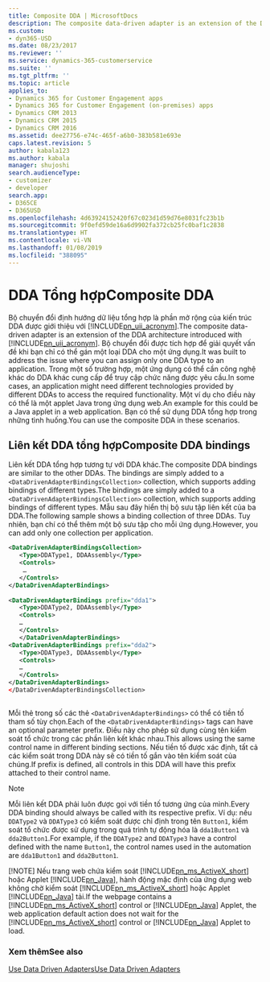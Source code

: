 ```yaml
---
title: Composite DDA | MicrosoftDocs
description: The composite data-driven adapter is an extension of the DDA architecture introduced with UII. Bộ chuyển đổi được tích hợp để giải quyết vấn đề khi bạn chỉ có thể gán một loại DDA cho một ứng dụng. Trong một số trường hợp, một ứng dụng có thể cần công nghệ khác do DDA khác cung cấp để truy cập chức năng được yêu cầu.
ms.custom:
- dyn365-USD
ms.date: 08/23/2017
ms.reviewer: ''
ms.service: dynamics-365-customerservice
ms.suite: ''
ms.tgt_pltfrm: ''
ms.topic: article
applies_to:
- Dynamics 365 for Customer Engagement apps
- Dynamics 365 for Customer Engagement (on-premises) apps
- Dynamics CRM 2013
- Dynamics CRM 2015
- Dynamics CRM 2016
ms.assetid: dee27756-e74c-465f-a6b0-383b581e693e
caps.latest.revision: 5
author: kabala123
ms.author: kabala
manager: shujoshi
search.audienceType:
- customizer
- developer
search.app:
- D365CE
- D365USD
ms.openlocfilehash: 4d63924152420f67c023d1d59d76e8031fc23b1b
ms.sourcegitcommit: 9f0efd59de16a6d9902fa372cb25fc0baf1c2838
ms.translationtype: HT
ms.contentlocale: vi-VN
ms.lasthandoff: 01/08/2019
ms.locfileid: "388095"
---
```

# <a name="composite-dda"></a><span data-ttu-id="12915-105">DDA Tổng hợp</span><span class="sxs-lookup"><span data-stu-id="12915-105">Composite DDA</span></span>
<span data-ttu-id="12915-106">Bộ chuyển đổi định hướng dữ liệu tổng hợp là phần mở rộng của kiến trúc DDA được giới thiệu với [!INCLUDE[pn_uii_acronym](../includes/pn-uii-acronym.md)].</span><span class="sxs-lookup"><span data-stu-id="12915-106">The composite data-driven adapter is an extension of the DDA architecture introduced with [!INCLUDE[pn_uii_acronym](../includes/pn-uii-acronym.md)].</span></span> <span data-ttu-id="12915-107">Bộ chuyển đổi được tích hợp để giải quyết vấn đề khi bạn chỉ có thể gán một loại DDA cho một ứng dụng.</span><span class="sxs-lookup"><span data-stu-id="12915-107">It was built to address the issue where you can assign only one DDA type to an application.</span></span> <span data-ttu-id="12915-108">Trong một số trường hợp, một ứng dụng có thể cần công nghệ khác do DDA khác cung cấp để truy cập chức năng được yêu cầu.</span><span class="sxs-lookup"><span data-stu-id="12915-108">In some cases, an application might need different technologies provided by different DDAs to access the required functionality.</span></span> <span data-ttu-id="12915-109">Một ví dụ cho điều này có thể là một applet Java trong ứng dụng web.</span><span class="sxs-lookup"><span data-stu-id="12915-109">An example for this could be a Java applet in a web application.</span></span> <span data-ttu-id="12915-110">Bạn có thể sử dụng DDA tổng hợp trong những tình huống.</span><span class="sxs-lookup"><span data-stu-id="12915-110">You can use the composite DDA in these scenarios.</span></span>  
  
## <a name="composite-dda-bindings"></a><span data-ttu-id="12915-111">Liên kết DDA tổng hợp</span><span class="sxs-lookup"><span data-stu-id="12915-111">Composite DDA bindings</span></span>  
 <span data-ttu-id="12915-112">Liên kết DDA tổng hợp tương tự với DDA khác.</span><span class="sxs-lookup"><span data-stu-id="12915-112">The composite DDA bindings are similar to the other DDAs.</span></span> <span data-ttu-id="12915-113">The bindings are simply added to a `<DataDrivenAdapterBindingsCollection>` collection, which supports adding bindings of different types.</span><span class="sxs-lookup"><span data-stu-id="12915-113">The bindings are simply added to a `<DataDrivenAdapterBindingsCollection>` collection, which supports adding bindings of different types.</span></span> <span data-ttu-id="12915-114">Mẫu sau đây hiển thị bộ sưu tập liên kết của ba DDA.</span><span class="sxs-lookup"><span data-stu-id="12915-114">The following sample shows a binding collection of three DDAs.</span></span> <span data-ttu-id="12915-115">Tuy nhiên, bạn chí có thể thêm một bộ sưu tập cho mỗi ứng dụng.</span><span class="sxs-lookup"><span data-stu-id="12915-115">However, you can add only one collection per application.</span></span>  
  
```xml  
<DataDrivenAdapterBindingsCollection>  
   <Type>DDAType1, DDAAssembly</Type>   
   <Controls>  
    …  
   </Controls>  
</DataDrivenAdapterBindings>  
  
<DataDrivenAdapterBindings prefix="dda1">  
   <Type>DDAType2, DDAAssembly</Type>   
   <Controls>  
   …  
   </Controls>  
   </DataDrivenAdapterBindings>  
<DataDrivenAdapterBindings prefix="dda2">  
   <Type>DDAType3, DDAAssembly</Type>   
   <Controls>  
   …  
   </Controls>  
</DataDrivenAdapterBindings>  
</DataDrivenAdapterBindingsCollection>  
  
```  
  
 <span data-ttu-id="12915-116">Mỗi thẻ trong số các thẻ `<DataDrivenAdapterBindings>` có thể có tiền tố tham số tùy chọn.</span><span class="sxs-lookup"><span data-stu-id="12915-116">Each of the `<DataDrivenAdapterBindings>` tags can have an optional parameter prefix.</span></span> <span data-ttu-id="12915-117">Điều này cho phép sử dụng cùng tên kiểm soát tổ chức trong các phần liên kết khác nhau.</span><span class="sxs-lookup"><span data-stu-id="12915-117">This allows using the same control name in different binding sections.</span></span> <span data-ttu-id="12915-118">Nếu tiền tố được xác định, tất cả các kiểm soát trong DDA này sẽ có tiền tố gắn vào tên kiểm soát của chúng.</span><span class="sxs-lookup"><span data-stu-id="12915-118">If prefix is defined, all controls in this DDA will have this prefix attached to their control name.</span></span>  
  
> [!NOTE]
>  <span data-ttu-id="12915-119">Mỗi liên kết DDA phải luôn được gọi với tiền tố tương ứng của mình.</span><span class="sxs-lookup"><span data-stu-id="12915-119">Every DDA binding should always be called with its respective prefix.</span></span> <span data-ttu-id="12915-120">Ví dụ: nếu `DDAType2` và `DDAType3` có kiểm soát được chỉ định trong tên `Button1`, kiểm soát tổ chức được sử dụng trong quá trình tự động hóa là `dda1Button1` và `dda2Button1`.</span><span class="sxs-lookup"><span data-stu-id="12915-120">For example, if the `DDAType2` and `DDAType3` have a control defined with the name `Button1`, the control names used in the automation are `dda1Button1` and `dda2Button1`.</span></span>  
> 
> [!NOTE]
>  <span data-ttu-id="12915-121">Nếu trang web chứa kiểm soát [!INCLUDE[pn_ms_ActiveX_short](../includes/pn-ms-activex-short.md)] hoặc Applet [!INCLUDE[pn_Java](../includes/pn-java.md)], hành động mặc định của ứng dụng web không chờ kiểm soát [!INCLUDE[pn_ms_ActiveX_short](../includes/pn-ms-activex-short.md)] hoặc Applet [!INCLUDE[pn_Java](../includes/pn-java.md)] tải.</span><span class="sxs-lookup"><span data-stu-id="12915-121">If the webpage contains a [!INCLUDE[pn_ms_ActiveX_short](../includes/pn-ms-activex-short.md)] control or [!INCLUDE[pn_Java](../includes/pn-java.md)] Applet, the web application default action does not wait for the [!INCLUDE[pn_ms_ActiveX_short](../includes/pn-ms-activex-short.md)] control or [!INCLUDE[pn_Java](../includes/pn-java.md)] Applet to load.</span></span>  
  
### <a name="see-also"></a><span data-ttu-id="12915-122">Xem thêm</span><span class="sxs-lookup"><span data-stu-id="12915-122">See also</span></span>  
 [<span data-ttu-id="12915-123">Use Data Driven Adapters</span><span class="sxs-lookup"><span data-stu-id="12915-123">Use Data Driven Adapters</span></span>](../unified-service-desk/use-data-driven-adapters-ddas.md)
